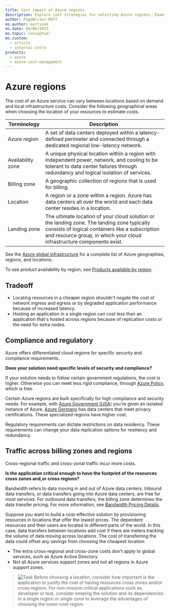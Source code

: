 ```yaml
---
title: Cost impact of Azure regions
description: Explore cost strategies for selecting Azure regions. Examine tradeoffs, compliance and regulatory issues, and traffic costs across billing zones and regions.
author: PageWriter-MSFT
ms.author: martinek
ms.date: 04/06/2023
ms.topic: conceptual
ms.custom:
  - article
  - internal-intro
products:
  - azure
  - azure-cost-management
---
```


# Azure regions

The cost of an Azure service can vary between locations based on demand and local infrastructure costs. Consider the following geographical areas when choosing the location of your resources to estimate costs.

|Terminology|Description|
|---|---|
|Azure region|A set of data centers deployed within a latency-defined perimeter and connected through a dedicated regional low-latency network. |
|Availability zone |A unique physical location within a region with independent power, network, and cooling to be tolerant to data center failures through redundancy and logical isolation of services.|
|Billing zone|A geographic collection of regions that is used for billing.|
|Location|A region or a zone within a region. Azure has data centers all over the world and each data center resides in a location. |
|Landing zone|The ultimate location of your cloud solution or the landing zone. The landing zone typically consists of logical containers like a subscription and resource group, in which your cloud infrastructure components exist. |

See the [Azure global infrastructure](https://azure.microsoft.com/global-infrastructure) for a complete list of Azure geographies, regions, and locations.

To see product availability by region, see [Products available by region](https://azure.microsoft.com/global-infrastructure/services/).

## Tradeoff

- Locating resources in a cheaper region shouldn't negate the cost of network ingress and egress or by degraded application performance because of increased latency.
- Hosting an application in a single region can cost less than an application that's hosted across regions because of replication costs or the need for extra nodes.

## Compliance and regulatory
Azure offers differentiated cloud regions for specific security and compliance requirements.

**Does your solution need specific levels of security and compliance?**
 
If your solution needs to follow certain government regulations, the cost is higher. Otherwise you can meet less rigid compliance, through [Azure Policy](/azure/governance/policy/overview), which is free.

Certain Azure regions are built specifically for high compliance and security needs. For example, with [Azure Government (USA)](/azure/azure-government/) you're given an isolated instance of Azure. [Azure Germany](https://azure.microsoft.com/global-infrastructure/germany/) has data centers that meet privacy certifications. These specialized regions have higher cost.

Regulatory requirements can dictate restrictions on data residency. These requirements can change your data replication options for resiliency and redundancy.

## Traffic across billing zones and regions
Cross-regional traffic and cross-zonal traffic incur more costs.

**Is the application critical enough to have the footprint of the resources cross zones and,or cross regions?**

Bandwidth refers to data moving in and out of Azure data centers. Inbound data transfers, or data transfers going into Azure data centers, are free for most services. For outbound data transfers, the billing zone determines the data transfer pricing. For more information, see [Bandwidth Pricing Details](https://azure.microsoft.com/pricing/details/bandwidth/?cdn=disable).

Suppose you want to build a cost-effective solution by provisioning resources in locations that offer the lowest prices. The dependent resources and their users are located in different parts of the world. In this case, data transfers between locations add cost if there are meters tracking the volume of data moving across locations. The cost of transferring the data could offset any savings from choosing the cheapest location.
- The extra cross-regional and cross-zone costs don't apply to global services, such as Azure Active Directory.
- Not all Azure services support zones and not all regions in Azure support zones.

> ![Task](./images/i-best-practices.png) Before choosing a location, consider how important is the application to justify the cost of having resources cross zones and/or cross regions. For non-mission critical applications such as, developer or test, consider keeping the solution and its dependencies in a single region or single zone to leverage the advantages of choosing the lower-cost region.
